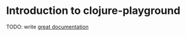 # Introduction to clojure-playground

TODO: write [great documentation](http://jacobian.org/writing/great-documentation/what-to-write/)
